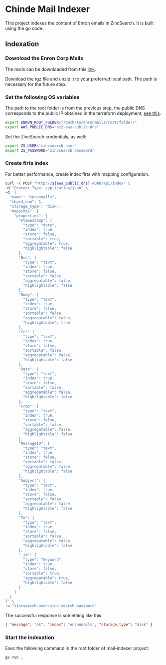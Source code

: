 # Chinde Mail Indexer

This project indexes the content of Enron emails in ZincSearch. It is built using the go code.

## Indexation

### Download the Enron Corp Mails

The mails can be downloaded from this [link](http://www.cs.cmu.edu/~enron/enron_mail_20110402.tgz).

Download the tgz file and unzip it to your preferred local path. The path is necessary for the future step.

### Set the following OS variables

The path to the root folder is from the previous step, the public DNS corresponds to the public IP obtained in the terraform deployment, [see this](../README.md).

```sh
export ENRON_ROOT_FOLDER="/path/to/enronmails/root/folder/"
export AWS_PUBLIC_DNS="ec2-aws-public-dns"
```

Set the ZincSearch credentials, as well:

```sh
export ZS_USER="zincsearch user"
export ZS_PASSWORD="zincsearch password"
```

### Create firts index

For better performance, create index firts with mapping configuration.

```sh
curl -X POST "http://${aws_public_dns}:4080/api/index" \
-H "Content-Type: application/json" \
-d '{
  "name": "enronmails",
  "shard_num": 1,
  "storage_type": "disk",
  "mappings": {
    "properties": {
      "@timestamp": {
        "type": "date",
        "index": true,
        "store": false,
        "sortable": true,
        "aggregatable": true,
        "highlightable": false
      },
      "Bcc": {
        "type": "text",
        "index": true,
        "store": false,
        "sortable": false,
        "aggregatable": false,
        "highlightable": false
      },
      "Body": {
        "type": "text",
        "index": true,
        "store": false,
        "sortable": false,
        "aggregatable": false,
        "highlightable": true
      },
      "Cc": {
        "type": "text",
        "index": true,
        "store": false,
        "sortable": false,
        "aggregatable": false,
        "highlightable": false
      },
      "Date": {
        "type": "text",
        "index": true,
        "store": false,
        "sortable": false,
        "aggregatable": false,
        "highlightable": false
      },
      "From": {
        "type": "text",
        "index": true,
        "store": false,
        "sortable": false,
        "aggregatable": false,
        "highlightable": false
      },
      "MessageID": {
        "type": "text",
        "index": true,
        "store": false,
        "sortable": false,
        "aggregatable": false,
        "highlightable": false
      },
      "Subject": {
        "type": "text",
        "index": true,
        "store": false,
        "sortable": false,
        "aggregatable": false,
        "highlightable": false
      },
      "To": {
        "type": "text",
        "index": true,
        "store": false,
        "sortable": false,
        "aggregatable": false,
        "highlightable": false
      },
      "_id": {
        "type": "keyword",
        "index": true,
        "store": false,
        "sortable": true,
        "aggregatable": true,
        "highlightable": false
      }
    }
  }
}' \
-u "zincsearch-user:zinc-search-password"
```

The successful response is something like this:

```json
{ "message": "ok", "index": "enronmails", "storage_type": "disk" }
```

### Start the indexation

Exec the following command in the root folder of mail-indexer project:

```sh
go run .
```
